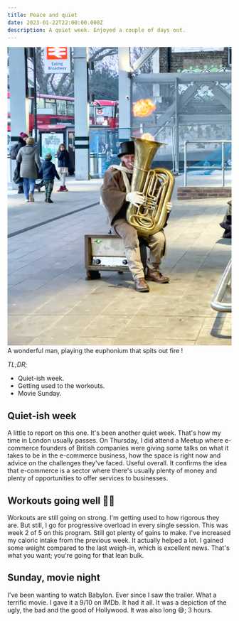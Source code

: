 ```yaml
---
title: Peace and quiet
date: 2023-01-22T22:00:00.000Z
description: A quiet week. Enjoyed a couple of days out.
---
```

![A wonderful man, playing the euphonium that spits out flames outside of Ealing Broadway underground station](music-flames.jpg)
<span class= "caption">A wonderful man, playing the euphonium that spits out fire !</span>

_TL;DR;_

* Quiet-ish week.
* Getting used to the workouts.
* Movie Sunday.

## Quiet-ish week

A little to report on this one. It's been another quiet week. That's how my time in London usually passes. On Thursday, I did attend a Meetup where e-commerce founders of British companies were giving some talks on what it takes to be in the e-commerce business, how the space is right now and advice on the challenges they've faced. Useful overall. It confirms the idea that e-commerce is a sector where there's usually plenty of money and plenty of opportunities to offer services to businesses.

## Workouts going well 💪🏻

Workouts are still going on strong. I'm getting used to how rigorous they are. But still, I go for progressive overload in every single session. This was week 2 of 5 on this program. Still got plenty of gains to make. I've increased my caloric intake from the previous week. It actually helped a lot. I gained some weight compared to the last weigh-in, which is excellent news. That's what you want; you're going for that lean bulk.

## Sunday, movie night

I've been wanting to watch Babylon. Ever since I saw the trailer. What a terrific movie. I gave it a 9/10 on IMDb. It had it all. It was a depiction of the ugly, the bad and the good of Hollywood. It was also long 😅; 3 hours.
